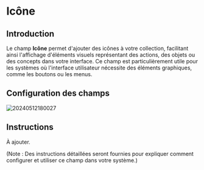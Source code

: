 # Icône

## Introduction

Le champ **Icône** permet d'ajouter des icônes à votre collection, facilitant ainsi l'affichage d'éléments visuels représentant des actions, des objets ou des concepts dans votre interface. Ce champ est particulièrement utile pour les systèmes où l'interface utilisateur nécessite des éléments graphiques, comme les boutons ou les menus.

## Configuration des champs

![20240512180027](https://static-docs.nocobase.com/20240512180027.png)

## Instructions

À ajouter.

(Note : Des instructions détaillées seront fournies pour expliquer comment configurer et utiliser ce champ dans votre système.)
